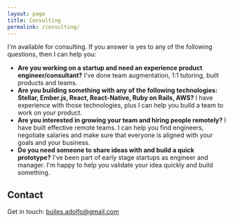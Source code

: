```yaml
---
layout: page
title: Consulting
permalink: /consulting/
---
```

I'm available for consulting. If you answer is yes to any of the following questions, then I can help you:

 - **Are you working on a startup and need an experience product engineer/consultant?** I've done team augmentation, 1:1 tutoring, built products and teams.
 - **Are you building something with any of the following technologies: Stellar, Ember.js, React, React-Native, Ruby on Rails, AWS?** I have experience with those technologies, plus I can help you build a team to work on your product.
 - **Are you interested in growing your team and hiring people remotely?** I have built effective remote teams. I can help you find engineers, negotiate salaries and make sure that everyone is aligned with your goals and your business.
 - **Do you need someone to share ideas with and build a quick prototype?** I've been part of early stage startups as engineer and manager. I'm happy to help you validate your idea quickly and build something.

## Contact

Get in touch: builes.adolfo@gmail.com
